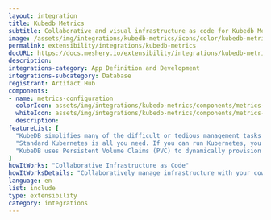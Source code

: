 ```yaml
---
layout: integration
title: Kubedb Metrics
subtitle: Collaborative and visual infrastructure as code for Kubedb Metrics
image: /assets/img/integrations/kubedb-metrics/icons/color/kubedb-metrics-color.svg
permalink: extensibility/integrations/kubedb-metrics
docURL: https://docs.meshery.io/extensibility/integrations/kubedb-metrics
description: 
integrations-category: App Definition and Development
integrations-subcategory: Database
registrant: Artifact Hub
components: 
- name: metrics-configuration
  colorIcon: assets/img/integrations/kubedb-metrics/components/metrics-configuration/icons/color/metrics-configuration-color.svg
  whiteIcon: assets/img/integrations/kubedb-metrics/components/metrics-configuration/icons/white/metrics-configuration-white.svg
  description: 
featureList: [
  "KubeDB simplifies many of the difficult or tedious management tasks of running a production grade databases on private and public clouds. Maintain one stack for all your stateless and stateful applications and simplify the operational complexity.",
  "Standard Kubernetes is all you need. If you can run Kubernetes, you can provision and manage databases using KubeDB. Use standard Kubernetes CLI and API to provision and manage databases.",
  "KubeDB uses Persistent Volume Claims (PVC) to dynamically provision disks for database instances. Using appropriately defined StorageClasses, KubeDB provisioned database instances are designed to scale from small development workloads up to performance-intensive workloads on private and public cloud environments."
]
howItWorks: "Collaborative Infrastructure as Code"
howItWorksDetails: "Collaboratively manage infrastructure with your coworkers synchronously sharing the same designs."
language: en
list: include
type: extensibility
category: integrations
---
```

